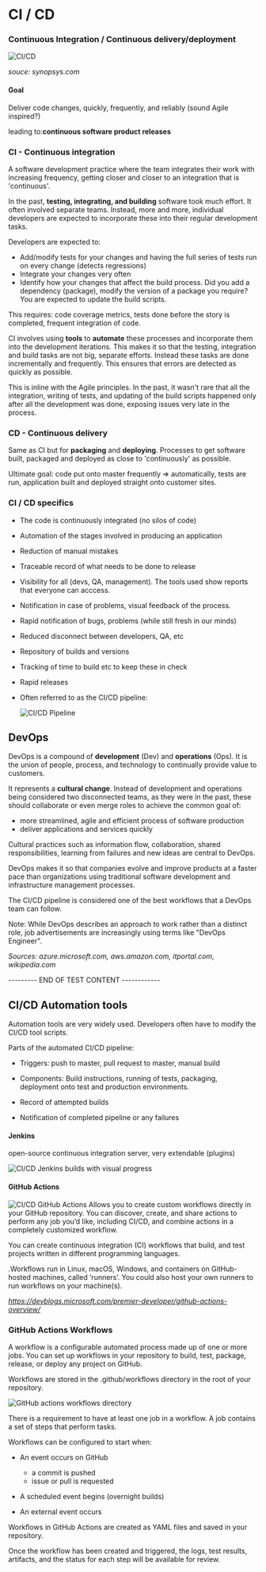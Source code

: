 # CI / CD



### Continuous Integration / Continuous delivery/deployment



![CI/CD](./Images/cicd_1.svg)

*souce: synopsys.com*



#### Goal

Deliver code changes, quickly, frequently, and reliably (sound Agile inspired?)

leading to:**continuous software product releases**



### CI - Continuous integration

A software development practice where the team integrates their work with increasing frequency, getting closer and closer to an integration that is 'continuous'.

In the past, **testing, integrating, and building** software took much effort. It often involved separate teams.  Instead, more and more, individual developers are expected to incorporate these into their regular development tasks. 

Developers are expected to:

- Add/modify tests for your changes and having the full series of tests run on every change (detects regressions)
- Integrate your changes very often
- Identify how your changes that affect the build process. Did you add a dependency (package), modify the version of a package you require? You are expected to update the build scripts.


This requires: code coverage metrics, tests done before the story is completed, frequent integration of code.

CI involves using **tools** to **automate** these processes and incorporate them into the development iterations. This makes it so that the testing, integration and build tasks are not big, separate efforts. Instead these tasks are done incrementally and frequently. This ensures that errors are detected as quickly as possible.

This is inline with the Agile principles. In the past, it wasn't rare that all the integration, writing of tests, and updating of the build scripts happened only after all the development was done, exposing issues very late in the process.



### CD - Continuous delivery

Same as CI but for **packaging** and **deploying**. Processes to get software built, packaged and deployed as close to 'continuously' as possible.

Ultimate goal: code put onto master frequently => automatically, tests are run, application built and deployed straight onto customer sites.  



### CI / CD specifics

- The code is continuously integrated (no silos of code)

- Automation of the stages involved in producing an application

- Reduction of manual mistakes

- Traceable record of what needs to be done to release

- Visibility for all (devs, QA, management). The tools used show reports that everyone can acccess.

- Notification in case of problems, visual feedback of the process.

- Rapid notification of bugs, problems (while still fresh in our minds)

- Reduced disconnect between developers, QA, etc

- Repository of builds and versions

- Tracking of time to build etc to keep these in check

- Rapid releases

- Often referred to as the CI/CD pipeline:

  ![CI/CD Pipeline](./Images/CI_CD_Pipeline.PNG)

## DevOps

DevOps is a compound of **development** (Dev) and **operations** (Ops).  It is the union of people, process, and technology to continually provide value to customers.

It represents a **cultural change**. Instead of development and operations being considered two disconnected teams, as they were in the past, these should collaborate or even merge roles to achieve the common goal of: 

- more streamlined, agile and efficient process of software production
- deliver applications and services quickly

Cultural practices such as information flow, collaboration, shared responsibilities, learning from failures and new ideas are central to DevOps.

DevOps makes it so that companies evolve and improve products at a faster pace than organizations using traditional software development and infrastructure management processes.

The CI/CD pipeline is considered one of the best workflows that a DevOps team can follow.

Note: While DevOps describes an approach to work rather than a distinct role, job advertisements are increasingly using terms like "DevOps Engineer".

*Sources: azure.microsoft.com, aws.amazon.com, itportal.com, wikipedia.com*


---------  END OF TEST CONTENT ------------

## CI/CD Automation tools

Automation tools are very widely used. Developers often have to modify the CI/CD tool scripts.

Parts of the automated CI/CD pipeline:

- Triggers: push to master, pull request to master, manual build

- Components: Build instructions, running of tests, packaging, deployment onto test and production environments. 

- Record of attempted builds

- Notification of completed pipeline or any failures

  

#### Jenkins 

open-source continuous integration server, very extendable (plugins)

![CI/CD Jenkins builds with visual progress](./Images/CICD_Jenkins.PNG)



#### GitHub Actions

![CI/CD GitHub Actions](./Images/CICD_GitHubActions.JPG)
Allows you to create custom workflows directly in your GitHub repository. You can discover, create, and share actions to perform any job you’d like, including CI/CD, and combine actions in a completely customized workflow. 

You can create continuous integration (CI) workflows that build, and test projects written in different programming languages.

.Workflows run in Linux, macOS, Windows, and containers on GitHub-hosted machines, called ‘runners’. You could also host your own runners to run workflows on your machine(s).

*https://devblogs.microsoft.com/premier-developer/github-actions-overview/*



### GitHub Actions Workflows

A workflow is a configurable automated process made up of one or more jobs. You can set up workflows in your repository to build, test, package, release, or deploy any project on GitHub. 

Workflows are stored in the .github/workflows directory in the root of your repository. 



![GitHub actions workflows directory](./Images/CICD_GitHub_Actions.PNG)



There is a requirement to have at least one job in a workflow. A job contains a set of steps that perform tasks.

Workflows can be configured to start when:

- An event occurs on GitHub

  - a commit is pushed
  - issue or pull is requested

- A scheduled event begins (overnight builds)

- An external event occurs

  

Workflows in GitHub Actions are created as YAML files and saved in your repository. 

Once the workflow has been created and triggered, the logs, test results, artifacts, and the status for each step will be available for review.
